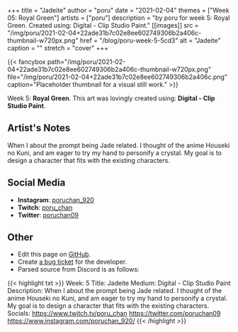 +++
title =       "Jadeite"
author =      "poru"
date =        "2021-02-04"
themes =      ["Week 05: Royal Green"]
artists =     ["poru"]
description = "by poru for week 5: Royal Green. Created using: Digital - Clip Studio Paint."
[[images]]
      src = "/img/poru/2021-02-04+22ade31b7c02e8ee602749306b2a406c-thumbnail-w720px.png"
      href = "/blog/poru-week-5-5cd3"
      alt = "Jadeite"
      caption = ""
      stretch = "cover"
+++

{{< fancybox path="/img/poru/2021-02-04+22ade31b7c02e8ee602749306b2a406c-thumbnail-w720px.png" file="/img/poru/2021-02-04+22ade31b7c02e8ee602749306b2a406c.png" caption="Placeholder thumbnail for a visual still work." >}}


Week 5: **Royal Green**. This art was lovingly created using: **Digital - Clip Studio Paint**.

## Artist's Notes

When I about the prompt being Jade related. I thought of the anime Houseki no Kuni, and am eager to try my hand to personify a crystal. My goal is to design a character that fits with the existing characters.

## Social Media

- **Instagram**: <a href='https://instagram.com/poruchan_920' target='_blank'>poruchan_920</a>
- **Twitch**: <a href='https://twitch.tv/poru_chan' target='_blank'>poru_chan</a>
- **Twitter**: <a href='https://twitter.com/poruchan09' target='_blank'>poruchan09</a>

## Other

- Edit this page on [GitHub](https://github.com/teaminkling/web-refresh/edit/main/content/blog/poru-week-5-5cd3.md).
- Create [a bug ticket](https://github.com/teaminkling/web-refresh/issues/new?assignees=&labels=bug&template=problem-report.md&title=) for the developer.
- Parsed source from Discord is as follows:

{{< highlight txt >}}
Week: 5
Title: Jadeite
Medium: Digital - Clip Studio Paint
Description: When I about the prompt being Jade related. I thought of the anime Houseki no Kuni, and am eager to try my hand to personify a crystal. My goal is to design a character that fits with the existing characters. 
Socials: https://www.twitch.tv/poru_chan
https://twitter.com/poruchan09
https://www.instagram.com/poruchan_920/
{{< /highlight >}}